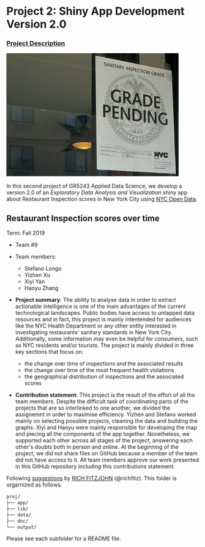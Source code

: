 # Project 2: Shiny App Development Version 2.0

### [Project Description](doc/project2_desc.md)

![screenshot](figs/Grade_Pending.jpg)

In this second project of GR5243 Applied Data Science, we develop a version 2.0 of an *Exploratory Data Analysis and Visualization* shiny app about Restaurant Inspection scores in New York City using [NYC Open Data](https://data.cityofnewyork.us/Health/DOHMH-New-York-City-Restaurant-Inspection-Results/43nn-pn8j/data).

## Restaurant Inspection scores over time
Term: Fall 2019

+ Team #9
+ Team members: 
	+ Stefano Longo
	+ Yizhen Xu
	+ Xiyi Yan
	+ Haoyu Zhang

+ **Project summary**: The ability to analyse data in order to extract actionable intelligence is one of the main advantages of the current technological landscapes. Public bodies have access to untapped data resources and in fact, this project is mainly intentended for audiences like the NYC Health Department or any other entity interested in investigating restaurants' sanitary standards in New York City. 
Additionally, some information may even be helpful for consumers, such as NYC residents and/or tourists. The project is mainly divided in three key sections that focus on:
	+ the change over time of inspections and the associated results
	+ the change over time of the most frequent health violations
	+ the geographical distribution of inspections and the associated scores

+ **Contribution statement**: This project is the result of the effort of all the team members. Despite the difficult task of coordinating parts of the projects that are so interlinked to one another, we divided the assignemnt in order to maximise efficiency. Yizhen and Stefano worked mainly on selecting possible projects, cleaning the data and building the graphs. Xiyi and Haoyu were mainly responsible for developing the map and piecing all the components of the app together. Nonetheless, we supported each other across all stages of the project, answering each other's doubts both in person and online. At the beginning of the project, we did not share files on GitHub because a member of the team did not have access to it. All team members approve our work presented in this GitHub repository including this contributions statement. 

Following [suggestions](http://nicercode.github.io/blog/2013-04-05-projects/) by [RICH FITZJOHN](http://nicercode.github.io/about/#Team) (@richfitz). This folder is orgarnized as follows.

```
proj/
├── app/
├── lib/
├── data/
├── doc/
└── output/
```

Please see each subfolder for a README file.

